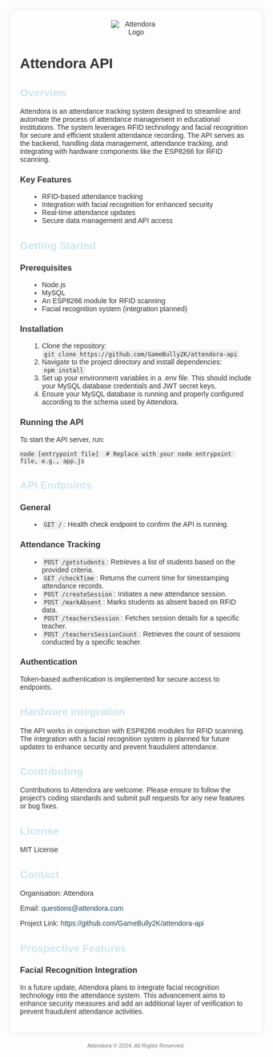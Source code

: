 <!DOCTYPE html>
<html>
<head>
  <title>Attendora API Documentation</title>
  <style>
    body {
      font-family: 'Arial', sans-serif;
      color: #333;
      margin: 0;
      padding: 20px;
    }

    h1, h3 {
      color: #27465B;
    }

    h2 {
      color: #D0E5EE;
    }

    ul, ol {
      margin-left: 20px;
    }

    code {
      background-color: #eee;
      padding: 2px 4px;
      font-family: monospace;
      border-radius: 4px;
    }

    a {
      color: #27465B;
      text-decoration: none;
    }

    a:hover {
      text-decoration: underline;
    }

    .container {
      max-width: 700px;
      margin: auto;
      padding: 20px;
      border-radius: 8px;
      box-shadow: 0 0 10px rgba(0, 0, 0, 0.1);
    }

    .logo {
      text-align: center;
      margin-bottom: 20px;
    }

    .logo img {
      max-width: 100px;
    }

    footer {
      text-align: center;
      margin-top: 20px;
      font-size: 0.8em;
      color: #777;
    }

    .header {
      background-color: #D0E5EE;
      color: white;
      padding: 10px;
      text-align: center;
      border-radius: 8px 8px 0 0;
    }

    .footer {
      background-color: #27465B;
      color: white;
      padding: 10px;
      text-align: center;
      border-radius: 0 0 8px 8px;
    }
  </style>
</head>
<body>

<div class="container">
  <div class="logo">
    <img src="https://dash.attendora.com/wp-content/uploads/2024/01/logo.png.webp" alt="Attendora Logo">
  </div>

  <h1>Attendora API</h1>

  <h2>Overview</h2>
  <p>Attendora is an attendance tracking system designed to streamline and automate the process of attendance management in educational institutions. The system leverages RFID technology and facial recognition for secure and efficient student attendance recording. The API serves as the backend, handling data management, attendance tracking, and integrating with hardware components like the ESP8266 for RFID scanning.</p>

  <h3>Key Features</h3>
  <ul>
    <li>RFID-based attendance tracking</li>
    <li>Integration with facial recognition for enhanced security</li>
    <li>Real-time attendance updates</li>
    <li>Secure data management and API access</li>
  </ul>

  <h2>Getting Started</h2>
  <h3>Prerequisites</h3>
  <ul>
    <li>Node.js</li>
    <li>MySQL</li>
    <li>An ESP8266 module for RFID scanning</li>
    <li>Facial recognition system (integration planned)</li>
  </ul>

  <h3>Installation</h3>
  <ol>
    <li>Clone the repository: <br><code>git clone https://github.com/GameBully2K/attendora-api</code></li>
    <li>Navigate to the project directory and install dependencies: <br><code>npm install</code></li>
    <li>Set up your environment variables in a .env file. This should include your MySQL database credentials and JWT secret keys.</li>
    <li>Ensure your MySQL database is running and properly configured according to the schema used by Attendora.</li>
  </ol>

  <h3>Running the API</h3>
  <p>To start the API server, run:</p>
  <pre><code>node [entrypoint file]  # Replace with your node entrypoint file, e.g., app.js</code></pre>

  <h2>API Endpoints</h2>
  <h3>General</h3>
  <ul>
    <li><code>GET /</code>: Health check endpoint to confirm the API is running.</li>
  </ul>

  <h3>Attendance Tracking</h3>
  <ul>
    <li><code>POST /getstudents</code>: Retrieves a list of students based on the provided criteria.</li>
    <li><code>GET /checkTime</code>: Returns the current time for timestamping attendance records.</li>
    <li><code>POST /createSession</code>: Initiates a new attendance session.</li>
    <li><code>POST /markAbsent</code>: Marks students as absent based on RFID data.</li>
    <li><code>POST /teachersSession</code>: Fetches session details for a specific teacher.</li>
    <li><code>POST /teachersSessionCount</code>: Retrieves the count of sessions conducted by a specific teacher.</li>
  </ul>

  <h3>Authentication</h3>
  <p>Token-based authentication is implemented for secure access to endpoints.</p>

  <h2>Hardware Integration</h2>
  <p>The API works in conjunction with ESP8266 modules for RFID scanning. The integration with a facial recognition system is planned for future updates to enhance security and prevent fraudulent attendance.</p>

  <h2>Contributing</h2>
  <p>Contributions to Attendora are welcome. Please ensure to follow the project's coding standards and submit pull requests for any new features or bug fixes.</p>

  <h2>License</h2>
  <p>MIT License</p>

  <h2>Contact</h2>
  <p>Organisation: Attendora</p>
  <p>Email: <a href="mailto:questions@attendora.com">questions@attendora.com</a></p>
  <p>Project Link: <a href="https://github.com/GameBully2K/attendora-api">https://github.com/GameBully2K/attendora-api</a></p>

  <h2>Prospective Features</h2>
  <h3>Facial Recognition Integration</h3>
  <p>In a future update, Attendora plans to integrate facial recognition technology into the attendance system. This advancement aims to enhance security measures and add an additional layer of verification to prevent fraudulent attendance activities.</p>

</div>

<footer>
  Attendora © 2024. All Rights Reserved.
</footer>

</body>
</html>
